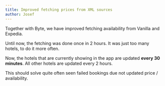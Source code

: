 ```yaml
---
title: Improved fetching prices from XML sources
author: Josef
---
```


Together with Byte, we have improved fetching availability from Vanilla and Expedia.

Until now, the fetching was done once in 2 hours. It was just too many hotels, to do it more often.

Now, the hotels that are currently showing in the app are updated **every 30 minutes**. All other hotels are updated every 2 hours.

This should solve quite often seen failed bookings due not updated price / availability.
